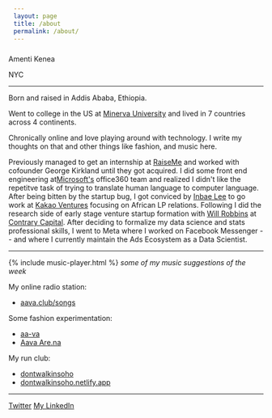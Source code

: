 ```yaml
---
layout: page
title: /about
permalink: /about/
---
```



Amenti Kenea

NYC

----

Born and raised in Addis Ababa, Ethiopia.

Went to college in the US at [Minerva University](https://www.minerva.edu/) and lived in 7 countries across 4 continents.

Chronically online and love playing around with technology. I write my thoughts on that and other things like fashion, and music here.  

Previously managed to get an internship at [RaiseMe](https://www.raiseme.com/) and worked with cofounder George Kirkland until they got acquired. I did some front end engineering at[Microsoft's](https://www.microsoft.com/en-us/) office360 team and realized I didn't like the repetitve task of trying to translate human language to computer language. After being bitten by the startup bug, I got conviced by [Inbae Lee](https://www.linkedin.com/in/inbaelee/) to go work at [Kakao Ventures](https://www.kakao.vc/reference/old-home-2) focusing on African LP relations. Following I did the research side of early stage venture startup formation with [Will Robbins](https://www.linkedin.com/in/whrobbins/) at [Contrary Capital](https://www.contrary.com/). After deciding to formalize my data science and stats professional skills, I went to Meta where I worked on Facebook Messenger -- and where I currently maintain the Ads Ecosystem as a Data Scientist. 

----

{% include music-player.html %}
*some of my music suggestions of the week*

My online radio station: 
- [aava.club/songs](https://aava.club/songs)

Some fashion experimentation:
- [aa-va](https://aava.club/)
- [Aava Are.na](https://www.are.na/amenti-kenea/wall-vg_bgchhrg8)

My run club:
- [dontwalkinsoho](https://www.instagram.com/dontwalkinsoho/?igsh=MzRlODBiMWZvbTVt)
- [dontwalkinsoho.netlify.app](https://dontwalkinsoho.netlify.app/)

----


[Twitter](https://twitter.com/amenti4k)
[My LinkedIn](https://www.linkedin.com/in/amenti-kenea/)


<style>
    pre {
        background-color: #f4f4f4;
        padding: 10px;
        border-radius: 5px;
        overflow-x: auto;
    }
    .blink-text {
        animation: blink 1s step-end infinite;
    }
    @keyframes blink {
        50% { opacity: 0; }
    }
</style>

